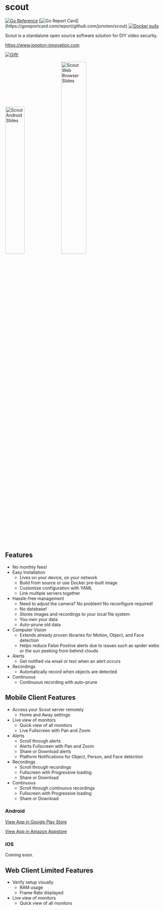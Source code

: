 # scout
[![Go Reference](https://pkg.go.dev/badge/github.com/jonoton/scout.svg)](https://pkg.go.dev/github.com/jonoton/scout)
[![Go Report Card](https://goreportcard.com/badge/github.com/jonoton/scout?)](https://goreportcard.com/report/github.com/jonoton/scout)
[![Docker pulls](https://img.shields.io/docker/pulls/jonotoninnovation/scout.svg)](https://hub.docker.com/r/jonotoninnovation/scout)

Scout is a standalone open source software solution for DIY video security.

https://www.jonoton-innovation.com

[![Gift!](https://img.shields.io/badge/Gift!-PayPal-green.svg)](https://www.paypal.com/cgi-bin/webscr?cmd=_donations&business=RLF3ZHK79YL3W&currency_code=USD&source=url)

<img alt="Scout Android Slides" src="https://drive.google.com/uc?id=1bWH_bMtNfMIdkfRDy_bsV0PEl-DNh3KS" width="35%" style="margin:1px;" />

<img alt="Scout Web Browser Slides" src="https://drive.google.com/uc?id=1W_s4NQRkpzj-4FYlbcTaXXfYHe9eYysx" width="40%" style="margin:1px;" />

## Features
* No monthly fees!
* Easy Installation
  * Lives on your device, on your network
  * Build from source or use Docker pre-built image
  * Customize configuration with YAML
  * Link multiple servers together
* Hassle-free management
  * Need to adjust the camera? No problem! No reconfigure required!
  * No database!
  * Stores images and recordings to your local file system
  * You own your data
  * Auto-prune old data
* Computer Vision
  * Extends already proven libraries for Motion, Object, and Face detection
  * Helps reduce False Positive alerts due to issues such as spider webs or the sun peeking from behind clouds
* Alerts
  * Get notified via email or text when an alert occurs
* Recordings
  * Automatically record when objects are detected
* Continuous
  * Continuous recording with auto-prune

## Mobile Client Features
* Access your Scout server remotely
  * Home and Away settings
* Live view of monitors
  * Quick view of all monitors
  * Live Fullscreen with Pan and Zoom
* Alerts
  * Scroll through alerts
  * Alerts Fullscreen with Pan and Zoom
  * Share or Download alerts
  * Platform Notifications for Object, Person, and Face detection
* Recordings
  * Scroll through recordings
  * Fullscreen with Progressive loading
  * Share or Download
* Continuous
  * Scroll through continuous recordings
  * Fullscreen with Progressive loading
  * Share or Download

### Android
[View App in Google Play Store](https://play.google.com/store/apps/details?id=com.jonoton.scout)

[View App in Amazon Appstore](https://www.amazon.com/gp/mas/dl/android?p=com.jonoton.scout)

### iOS
Coming soon.

## Web Client Limited Features
* Verify setup visually
  * RAM usage
  * Frame Rate displayed
* Live view of monitors
  * Quick view of all monitors
